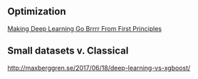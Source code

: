 
## Optimization

[Making Deep Learning Go Brrrr From First Principles](https://horace.io/brrr_intro.html)


## Small datasets v. Classical

http://maxberggren.se/2017/06/18/deep-learning-vs-xgboost/
